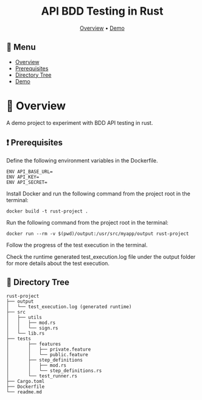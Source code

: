 <div align="center">

# API BDD Testing in Rust


[Overview](#scroll-overview)
•
[Demo](#dvd-demo)
</div>

## :bookmark_tabs: Menu

- [Overview](#scroll-overview)
- [Prerequisites](#exclamation-prerequisites)
- [Directory Tree](#open_file_folder-directory-tree)
- [Demo](#dvd-demo)

# :scroll: Overview

A demo project to experiment with BDD API testing in rust.

## :exclamation: Prerequisites

Define the following environment variables in the Dockerfile.

```
ENV API_BASE_URL=
ENV API_KEY=
ENV API_SECRET=
```

Install Docker and run the following command from the project root in the terminal:

```
docker build -t rust-project .
```

Run the following command from the project root in the terminal:

```
docker run --rm -v $(pwd)/output:/usr/src/myapp/output rust-project
```

Follow the progress of the test execution in the terminal.

Check the runtime generated test_execution.log file under the output folder for more details about the test execution.


## :open_file_folder: Directory Tree

```
rust-project
├── output
│   └── test_execution.log (generated runtime)
├── src
│   ├── utils
│   │   ├── mod.rs
│   │   └── sign.rs
│   └── lib.rs
├── tests
│       ├── features
│       │   ├── private.feature
│       │   └── public.feature
│       ├── step_definitions
│       │   ├── mod.rs
│       │   └── step_definitions.rs
│       └── test_runner.rs
├── Cargo.toml
├── Dockerfile
└── readme.md
```

